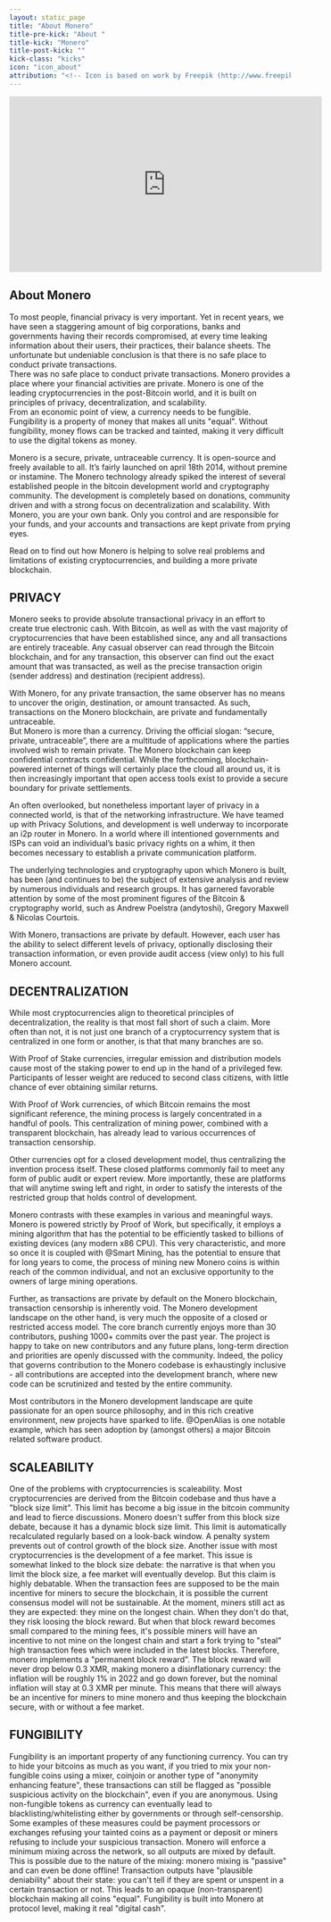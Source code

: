 ```yaml
---
layout: static_page
title: "About Monero"
title-pre-kick: "About "
title-kick: "Monero"
title-post-kick: ""
kick-class: "kicks"
icon: "icon_about"
attribution: "<!-- Icon is based on work by Freepik (http://www.freepik.com) and is licensed under Creative Commons BY 3.0 -->"
---
```


<iframe width="560" height="315" src="https://www.youtube.com/embed/TZi9xx6aiuY" frameborder="0" allowfullscreen></iframe>
<!-- Source code for this video can be found at https://github.com/savandra/Monero_Promo_Video/blob/master/README.md -->

## About Monero

To most people, financial privacy is very important. Yet in recent years, we have seen a staggering amount of big corporations, banks and governments having their records compromised, at every time leaking information about their users, their practices, their balance sheets. The unfortunate but undeniable conclusion is that there is no safe place to conduct private transactions.  
There was no safe place to conduct private transactions. Monero provides a place where your financial activities are private. Monero is one of the leading cryptocurrencies in the post-Bitcoin world, and it is built on principles of privacy, decentralization, and scalability.  
From an economic point of view, a currency needs to be fungible. Fungibility is a property of money that makes all units "equal". Without fungibility, money flows can be tracked and tainted, making it very difficult to use the digital tokens as money.   

Monero is a secure, private, untraceable currency. It is open-source and freely available to all. It’s fairly launched on april 18th 2014, without premine or instamine. 
The Monero technology already spiked the interest of several established people in the bitcoin development world and cryptography community. 
The development is completely based on donations, community driven and with a strong focus on decentralization and scalability.
With Monero, you are your own bank. Only you control and are responsible for your funds, and your accounts and transactions are kept private from prying eyes.

Read on to find out how Monero is helping to solve real problems and limitations of existing cryptocurrencies, and building a more private blockchain.   

## PRIVACY

Monero seeks to provide absolute transactional privacy in an effort to create true electronic cash. With Bitcoin, as well as with the vast majority of cryptocurrencies that have been established since, any and all transactions are entirely traceable. Any casual observer can read through the Bitcoin blockchain, and for any transaction, this observer can find out the exact amount that was transacted, as well as the precise transaction origin (sender address) and destination (recipient address).
 
With Monero, for any private transaction, the same observer has no means to uncover the origin, destination, or amount transacted. As such, transactions on the Monero blockchain, are private and fundamentally untraceable.  
But Monero is more than a currency. Driving the official slogan: “secure, private, untraceable”, there are a multitude of applications where the parties involved wish to remain private. The Monero blockchain can keep confidential contracts confidential. While the forthcoming, blockchain-powered internet of things will certainly place the cloud all around us, it is then increasingly important that open access tools exist to provide a secure boundary for private settlements.

An often overlooked, but nonetheless important layer of privacy in a connected world, is that of the networking infrastructure. We have teamed up with Privacy Solutions, and development is well underway to incorporate an i2p router in Monero. In a world where ill intentioned governments and ISPs can void an individual’s basic privacy rights on a whim, it then becomes necessary to establish a private communication platform.  

The underlying technologies and cryptography upon which Monero is built, has been (and continues to be) the subject of extensive analysis and review by numerous individuals and research groups. It has garnered favorable attention by some of the most prominent figures of the Bitcoin & cryptography world, such as Andrew Poelstra (andytoshi), Gregory Maxwell & Nicolas Courtois.

With Monero, transactions are private by default. However, each user has the ability to select different levels of privacy, optionally disclosing their transaction information, or even provide audit access (view only) to his full Monero account.  

## DECENTRALIZATION
While most cryptocurrencies align to theoretical principles of decentralization, the reality is that most fall short of such a claim. More often than not, it is not just one branch of a cryptocurrency system that is centralized in one form or another, is that that many branches are so.

With Proof of Stake currencies, irregular emission and distribution models cause most of the staking power to end up in the hand of a privileged few. Participants of lesser weight are reduced to second class citizens, with little chance of ever obtaining similar returns.

With Proof of Work currencies, of which Bitcoin remains the most significant reference, the mining process is largely concentrated in a handful of pools. This centralization of mining power, combined with a transparent blockchain, has already lead to various occurrences of transaction censorship.

Other currencies opt for a closed development model, thus centralizing the invention process itself. These closed platforms commonly fail to meet any form of public audit or expert review. More importantly, these are platforms that will anytime swing left and right, in order to satisfy the interests of the restricted group that holds control of development.

Monero contrasts with these examples in various and meaningful ways. Monero is powered strictly by Proof of Work, but specifically, it employs a mining algorithm that has the potential to be efficiently tasked to billions of existing devices (any modern x86 CPU).
This very characteristic, and more so once it is coupled with @Smart Mining, has the potential to ensure that for long years to come, the process of mining new Monero coins is within reach of the common individual, and not an exclusive opportunity to the owners of large mining operations.

Further, as transactions are private by default on the Monero blockchain, transaction censorship is inherently void.
The Monero development landscape on the other hand, is very much the opposite of a closed or restricted access model. The core branch currently enjoys more than 30 contributors, pushing 1000+ commits over the past year. The project is happy to take on new contributors and any future plans, long-term direction and priorities are openly discussed with the community. Indeed, the policy that governs contribution to the Monero codebase is exhaustingly inclusive - all contributions are accepted into the development branch, where new code can be scrutinized and tested by the entire community. 

Most contributors in the Monero development landscape are quite passionate for an open source philosophy, and in this rich creative environment, new projects have sparked to life. @OpenAlias is one notable example, which has seen adoption by (amongst others) a major Bitcoin related software product.

## SCALEABILITY
One of the problems with cryptocurrencies is scaleability. Most cryptocurrencies are derived from the Bitcoin codebase and thus have a "block size limit". This limit has become a big issue in the bitcoin community and lead to fierce discussions. 
Monero doesn't suffer from this block size debate, because it has a dynamic block size limit. This limit is automatically recalculated regularly based on a look-back window. A penalty system prevents out of control growth of the block size.
Another issue with most cryptocurrencies is the development of a fee market. This issue is somewhat linked to the block size debate: the narrative is that when you limit the block size, a fee market will eventually develop. But this claim is highly debatable. When the transaction fees are supposed to be the main incentive for miners to secure the blockchain, it is possible the current consensus model will not be sustainable. At the moment, miners still act as they are expected: they mine on the longest chain. When they don't do that, they risk loosing the block reward. But when that block reward becomes small compared to the mining fees, it's possible miners will have an incentive to not mine on the longest chain and start a fork trying to "steal" high transaction fees which were included in the latest blocks. Therefore, monero implements a "permanent block reward". The block reward will never drop below 0.3 XMR, making monero a disinflationary currency: the inflation will be roughly 1% in 2022 and go down forever, but the nominal inflation will stay at 0.3 XMR per minute. This means that there will always be an incentive for miners to mine monero and thus keeping the blockchain secure, with or without a fee market.

## FUNGIBILITY
Fungibility is an important property of any functioning currency. You can try to hide your bitcoins as much as you want, if you tried to mix your non-fungible coins using a mixer, coinjoin or another type of "anonymity enhancing feature", these transactions can still be flagged as "possible suspicious activity on the blockchain", even if you are anonymous. Using non-fungible tokens as currency can eventually lead to blacklisting/whitelisting either by governments or through self-censorship. Some examples of these measures could be payment processors or exchanges refusing your tainted coins as a payment or deposit or miners refusing to include your suspicious transaction. 
Monero will enforce a minimum mixing across the network, so all outputs are mixed by default. This is possible due to the nature of the mixing: monero mixing is "passive" and can even be done offline! Transaction outputs have "plausible deniability" about their state: you can't tell if they are spent or unspent in a certain transaction or not. This leads to an opaque (non-transparent)  blockchain making all coins "equal". Fungibility is built into Monero at protocol level, making it real "digital cash". 
